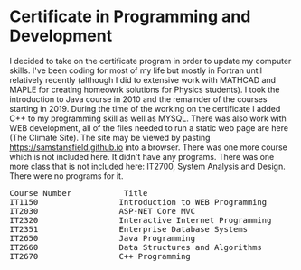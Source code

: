 # Certificate in Programming and Development

I decided to take on the certificate program in order to update my computer skills.  I've been coding for most of my life but mostly in Fortran until relatively recently (although I did to extensive work with MATHCAD and MAPLE for creating homeowrk solutions for Physics students).  I took the introduction to Java course in 2010 and the remainder of the courses starting in 2019.  During the time of the working on the certificate I added C++ to my programming skill as well as MYSQL.  There was also work with WEB development, all of the files needed to run a static web page are here (The Climate Site).  The site may be viewed by pasting https://samstansfield.github.io into a browser.  There was one more course which is not included here.  It didn't have any programs.  There was one more class that is not included here:  IT2700,  System Analysis and Design.  There were no programs for it.

<pre>
Course Number           Title
IT1150                 Introduction to WEB Programming
IT2030                 ASP-NET Core MVC
IT2320                 Interactive Internet Programming
IT2351                 Enterprise Database Systems
IT2650                 Java Programming
IT2660                 Data Structures and Algorithms
IT2670                 C++ Programming
</pre>
